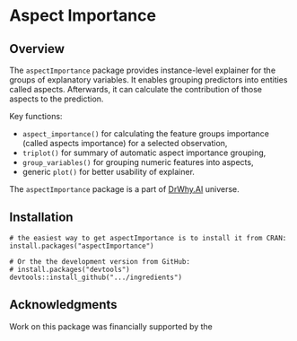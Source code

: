 # Aspect Importance

## Overview

The `aspectImportance` package provides instance-level explainer for the groups of explanatory variables. It enables grouping predictors into entities called aspects. Afterwards, it can calculate the contribution of those aspects to the prediction.

Key functions: 

* `aspect_importance()` for calculating the feature groups importance (called aspects importance) for a selected observation, 
* `triplot()` for summary of automatic aspect importance grouping,
* `group_variables()` for grouping numeric features into aspects,
* generic `plot()` for better usability of explainer.

The `aspectImportance` package is a part of [DrWhy.AI](http://DrWhy.AI) universe. 


## Installation

```{r}
# the easiest way to get aspectImportance is to install it from CRAN:
install.packages("aspectImportance")

# Or the the development version from GitHub:
# install.packages("devtools")
devtools::install_github(".../ingredients")
```

## Acknowledgments

Work on this package was financially supported by the 
